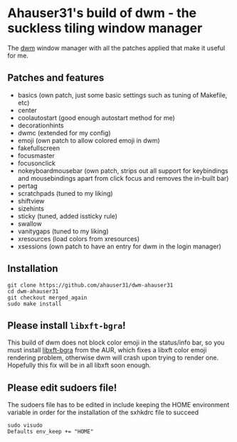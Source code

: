 # Ahauser31's build of dwm - the suckless tiling window manager

The [dwm](https://dwm.suckless.org/) window manager with all the patches applied that make it useful for me.

## Patches and features

- basics (own patch, just some basic settings such as tuning of Makefile, etc)
- center
- coolautostart (good enough autostart method for me)
- decorationhints
- dwmc (extended for my config)
- emoji (own patch to allow colored emoji in dwm)
- fakefullscreen
- focusmaster
- focusonclick
- nokeyboardmousebar (own patch, strips out all support for keybindings and mousebindings apart from click focus and removes the in-built bar)
- pertag
- scratchpads (tuned to my liking)
- shiftview
- sizehints
- sticky (tuned, added issticky rule)
- swallow
- vanitygaps (tuned to my liking)
- xresources (load colors from xresources)
- xsessions (own patch to have an entry for dwm in the login manager)

## Installation

```
git clone https://github.com/ahauser31/dwm-ahauser31
cd dwm-ahauser31
git checkout merged_again
sudo make install
```

## Please install `libxft-bgra`!

This build of dwm does not block color emoji in the status/info bar, so you must install [libxft-bgra](https://aur.archlinux.org/packages/libxft-bgra/) from the AUR, which fixes a libxft color emoji rendering problem, otherwise dwm will crash upon trying to render one. Hopefully this fix will be in all libxft soon enough.


## Please edit sudoers file!

The sudoers file has to be edited in include keeping the HOME environment variable in order for the installation of the sxhkdrc file to succeed

```
sudo visudo
Defaults env_keep += "HOME"
```



